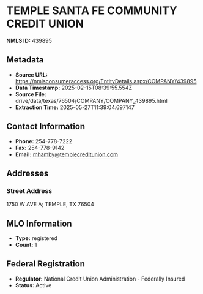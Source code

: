 # TEMPLE SANTA FE COMMUNITY CREDIT UNION

**NMLS ID:** 439895

## Metadata
- **Source URL:** https://nmlsconsumeraccess.org/EntityDetails.aspx/COMPANY/439895
- **Data Timestamp:** 2025-02-15T08:39:55.554Z
- **Source File:** drive/data/texas/76504/COMPANY/COMPANY_439895.html
- **Extraction Time:** 2025-05-27T11:39:04.697147

## Contact Information
- **Phone:** 254-778-7222
- **Fax:** 254-778-9142
- **Email:** mhamby@templecreditunion.com

## Addresses
### Street Address
1750 W AVE A; TEMPLE, TX 76504

## MLO Information
- **Type:** registered
- **Count:** 1

## Federal Registration
- **Regulator:** National Credit Union Administration - Federally Insured
- **Status:** Active
